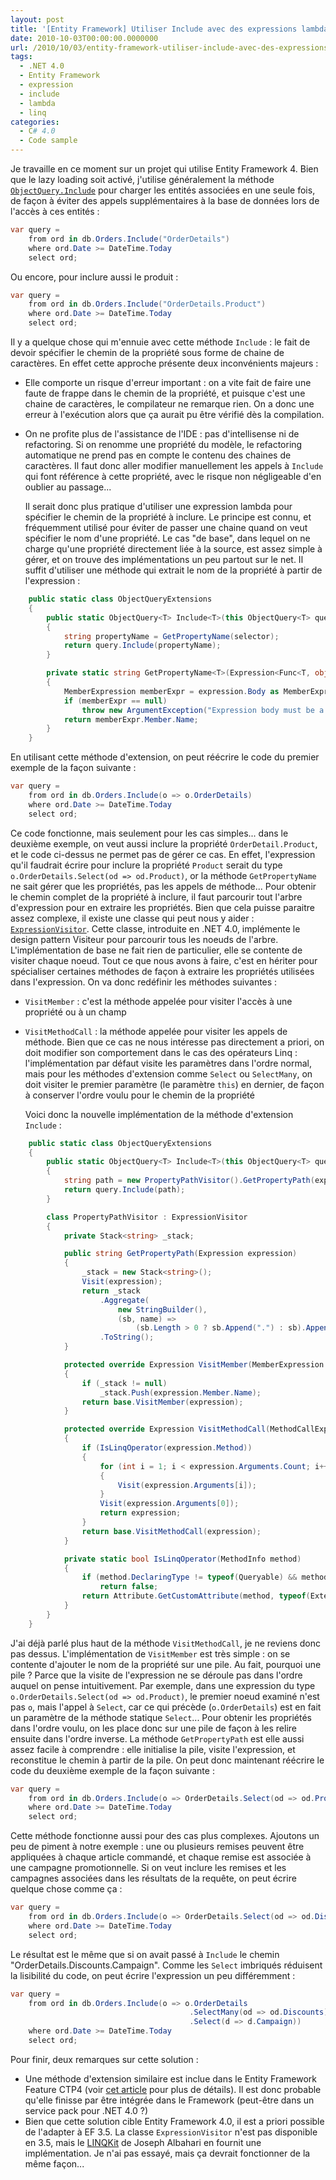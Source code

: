 ```yaml
---
layout: post
title: '[Entity Framework] Utiliser Include avec des expressions lambda'
date: 2010-10-03T00:00:00.0000000
url: /2010/10/03/entity-framework-utiliser-include-avec-des-expressions-lambda/
tags:
  - .NET 4.0
  - Entity Framework
  - expression
  - include
  - lambda
  - linq
categories:
  - C# 4.0
  - Code sample
---
```


Je travaille en ce moment sur un projet qui utilise Entity Framework 4. Bien que le lazy loading soit activé, j'utilise généralement la méthode [`ObjectQuery.Include`](http://msdn.microsoft.com/en-us/library/bb738708.aspx) pour charger les entités associées en une seule fois, de façon à éviter des appels supplémentaires à la base de données lors de l'accès à ces entités :  
```csharp
var query =
    from ord in db.Orders.Include("OrderDetails")
    where ord.Date >= DateTime.Today
    select ord;
```
  Ou encore, pour inclure aussi le produit :  
```csharp
var query =
    from ord in db.Orders.Include("OrderDetails.Product")
    where ord.Date >= DateTime.Today
    select ord;
```
  Il y a quelque chose qui m'ennuie avec cette méthode `Include` : le fait de devoir spécifier le chemin de la propriété sous forme de chaine de caractères. En effet cette approche présente deux inconvénients majeurs : 
- Elle comporte un risque d'erreur important : on a vite fait de faire une faute de frappe dans le chemin de la propriété, et puisque c'est une chaine de caractères, le compilateur ne remarque rien. On a donc une erreur à l'exécution alors que ça aurait pu être vérifié dès la compilation.
- On ne profite plus de l'assistance de l'IDE : pas d'intellisense ni de refactoring. Si on renomme une propriété du modèle, le refactoring automatique ne prend pas en compte le contenu des chaines de caractères. Il faut donc aller modifier manuellement les appels à `Include` qui font référence à cette propriété, avec le risque non négligeable d'en oublier au passage...

  Il serait donc plus pratique d'utiliser une expression lambda pour spécifier le chemin de la propriété à inclure. Le principe est connu, et fréquemment utilisé pour éviter de passer une chaine quand on veut spécifier le nom d'une propriété.  Le cas "de base", dans lequel on ne charge qu'une propriété directement liée à la source, est assez simple à gérer, et on trouve des implémentations un peu partout sur le net. Il suffit d'utiliser une méthode qui extrait le nom de la propriété à partir de l'expression :  
```csharp
    public static class ObjectQueryExtensions
    {
        public static ObjectQuery<T> Include<T>(this ObjectQuery<T> query, Expression<Func<T, object>> selector)
        {
            string propertyName = GetPropertyName(selector);
            return query.Include(propertyName);
        }

        private static string GetPropertyName<T>(Expression<Func<T, object>> expression)
        {
            MemberExpression memberExpr = expression.Body as MemberExpression;
            if (memberExpr == null)
                throw new ArgumentException("Expression body must be a member expression");
            return memberExpr.Member.Name;
        }
    }
```
  En utilisant cette méthode d'extension, on peut réécrire le code du premier exemple de la façon suivante :  
```csharp
var query =
    from ord in db.Orders.Include(o => o.OrderDetails)
    where ord.Date >= DateTime.Today
    select ord;
```
  Ce code fonctionne, mais seulement pour les cas simples... dans le deuxième exemple, on veut aussi inclure la propriété `OrderDetail.Product`, et le code ci-dessus ne permet pas de gérer ce cas. En effet, l'expression qu'il faudrait écrire pour inclure la propriété `Product` serait du type `o.OrderDetails.Select(od => od.Product)`, or la méthode `GetPropertyName` ne sait gérer que les propriétés, pas les appels de méthode...  Pour obtenir le chemin complet de la propriété à inclure, il faut parcourir tout l'arbre d'expression pour en extraire les propriétés. Bien que cela puisse paraitre assez complexe, il existe une classe qui peut nous y aider : [`ExpressionVisitor`](http://msdn.microsoft.com/en-us/library/system.linq.expressions.expressionvisitor.aspx). Cette classe, introduite en .NET 4.0, implémente le design pattern Visiteur pour parcourir tous les noeuds de l'arbre. L'implémentation de base ne fait rien de particulier, elle se contente de visiter chaque noeud. Tout ce que nous avons à faire, c'est en hériter pour spécialiser certaines méthodes de façon à extraire les propriétés utilisées dans l'expression. On va donc redéfinir les méthodes suivantes :
- `VisitMember` : c'est la méthode appelée pour visiter l'accès à une propriété ou à un champ
- `VisitMethodCall` : la méthode appelée pour visiter les appels de méthode. Bien que ce cas ne nous intéresse pas directement a priori, on doit modifier son comportement dans le cas des opérateurs Linq : l'implémentation par défaut visite les paramètres dans l'ordre normal, mais pour les méthodes d'extension comme `Select` ou `SelectMany`, on doit visiter le premier paramètre (le paramètre `this`) en dernier, de façon à conserver l'ordre voulu pour le chemin de la propriété

  Voici donc la nouvelle implémentation de la méthode d'extension `Include` :  
```csharp
    public static class ObjectQueryExtensions
    {
        public static ObjectQuery<T> Include<T>(this ObjectQuery<T> query, Expression<Func<T, object>> selector)
        {
            string path = new PropertyPathVisitor().GetPropertyPath(expression);
            return query.Include(path);
        }

        class PropertyPathVisitor : ExpressionVisitor
        {
            private Stack<string> _stack;

            public string GetPropertyPath(Expression expression)
            {
                _stack = new Stack<string>();
                Visit(expression);
                return _stack
                    .Aggregate(
                        new StringBuilder(),
                        (sb, name) =>
                            (sb.Length > 0 ? sb.Append(".") : sb).Append(name))
                    .ToString();
            }

            protected override Expression VisitMember(MemberExpression expression)
            {
                if (_stack != null)
                    _stack.Push(expression.Member.Name);
                return base.VisitMember(expression);
            }

            protected override Expression VisitMethodCall(MethodCallExpression expression)
            {
                if (IsLinqOperator(expression.Method))
                {
                    for (int i = 1; i < expression.Arguments.Count; i++)
                    {
                        Visit(expression.Arguments[i]);
                    }
                    Visit(expression.Arguments[0]);
                    return expression;
                }
                return base.VisitMethodCall(expression);
            }

            private static bool IsLinqOperator(MethodInfo method)
            {
                if (method.DeclaringType != typeof(Queryable) && method.DeclaringType != typeof(Enumerable))
                    return false;
                return Attribute.GetCustomAttribute(method, typeof(ExtensionAttribute)) != null;
            }
        }
    }
```
  J'ai déjà parlé plus haut de la méthode `VisitMethodCall`, je ne reviens donc pas dessus. L'implémentation de `VisitMember` est très simple : on se contente d'ajouter le nom de la propriété sur une pile. Au fait, pourquoi une pile ? Parce que la visite de l'expression ne se déroule pas dans l'ordre auquel on pense intuitivement. Par exemple, dans une expression du type `o.OrderDetails.Select(od => od.Product)`, le premier noeud examiné n'est pas `o`, mais l'appel à `Select`, car ce qui précède (`o.OrderDetails`) est en fait un paramètre de la méthode statique `Select`... Pour obtenir les propriétés dans l'ordre voulu, on les place donc sur une pile de façon à les relire ensuite dans l'ordre inverse.  La méthode `GetPropertyPath` est elle aussi assez facile à comprendre : elle initialise la pile, visite l'expression, et reconstitue le chemin à partir de la pile.  On peut donc maintenant réécrire le code du deuxième exemple de la façon suivante :  
```csharp
var query =
    from ord in db.Orders.Include(o => OrderDetails.Select(od => od.Product))
    where ord.Date >= DateTime.Today
    select ord;
```
  Cette méthode fonctionne aussi pour des cas plus complexes. Ajoutons un peu de piment à notre exemple : une ou plusieurs remises peuvent être appliquées à chaque article commandé, et chaque remise est associée à une campagne promotionnelle. Si on veut inclure les remises et les campagnes associées dans les résultats de la requête, on peut écrire quelque chose comme ça :  
```csharp
var query =
    from ord in db.Orders.Include(o => OrderDetails.Select(od => od.Discounts.Select(d => d.Campaign)))
    where ord.Date >= DateTime.Today
    select ord;
```
  Le résultat est le même que si on avait passé à `Include` le chemin "OrderDetails.Discounts.Campaign".  Comme les `Select` imbriqués réduisent la lisibilité du code, on peut écrire l'expression un peu différemment :  
```csharp
var query =
    from ord in db.Orders.Include(o => o.OrderDetails
                                        .SelectMany(od => od.Discounts)
                                        .Select(d => d.Campaign))
    where ord.Date >= DateTime.Today
    select ord;
```
Pour finir, deux remarques sur cette solution :
- Une méthode d'extension similaire est inclue dans le Entity Framework Feature CTP4 (voir [cet article](http://romiller.com/2010/07/14/ef-ctp4-tips-tricks-include-with-lambda/) pour plus de détails). Il est donc probable qu'elle finisse par être intégrée dans le Framework (peut-être dans un service pack pour .NET 4.0 ?)
- Bien que cette solution cible Entity Framework 4.0, il est a priori possible de l'adapter à EF 3.5. La classe `ExpressionVisitor` n'est pas disponible en 3.5, mais le [LINQKit](http://www.albahari.com/nutshell/linqkit.aspx) de Joseph Albahari en fournit une implémentation. Je n'ai pas essayé, mais ça devrait fonctionner de la même façon...



